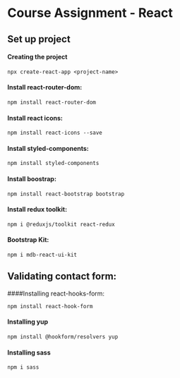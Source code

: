 # Course Assignment - React


## Set up project
#### Creating the project
```
npx create-react-app <project-name>
```

#### Install react-router-dom:
```
npm install react-router-dom
```

#### Install react icons:
```
npm install react-icons --save
````

#### Install styled-components: 
```
npm install styled-components
```

#### Install boostrap:
```
npm install react-bootstrap bootstrap
```


#### Install redux toolkit:
```
npm i @reduxjs/toolkit react-redux
```


#### Bootstrap Kit:
```
npm i mdb-react-ui-kit
```


## Validating contact form:
####Installing react-hooks-form:
```
npm install react-hook-form
```


#### Installing yup 
```
npm install @hookform/resolvers yup
```


#### Installing sass
```
npm i sass
```
